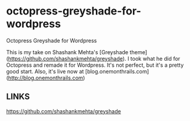 octopress-greyshade-for-wordpress
=================================

Octopress Greyshade for Wordpress

This is my take on Shashank Mehta's [Greyshade theme] (https://github.com/shashankmehta/greyshade). I took what he did for Octopress and remade it for Wordpress. It's not perfect, but it's a pretty good start. Also, it's live now at [blog.onemonthrails.com] (http://blog.onemonthrails.com)

## LINKS
https://github.com/shashankmehta/greyshade
